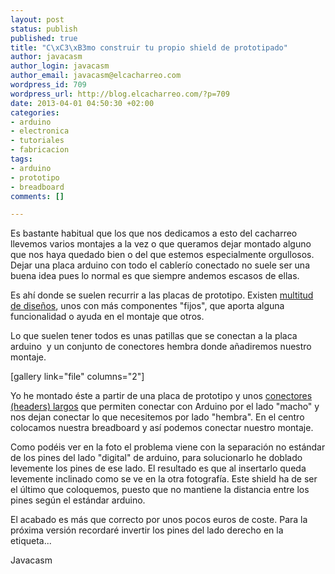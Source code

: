 ```yaml
--- 
layout: post
status: publish
published: true
title: "C\xC3\xB3mo construir tu propio shield de prototipado"
author: javacasm
author_login: javacasm
author_email: javacasm@elcacharreo.com
wordpress_id: 709
wordpress_url: http://blog.elcacharreo.com/?p=709
date: 2013-04-01 04:50:30 +02:00
categories: 
- arduino
- electronica
- tutoriales
- fabricacion
tags: 
- arduino
- prototipo
- breadboard
comments: []

---
```

Es bastante habitual que los que nos dedicamos a esto del cacharreo llevemos varios montajes a la vez o que queramos dejar montado alguno que nos haya quedado bien o del que estemos especialmente orgullosos. Dejar una placa arduino con todo el cablerío conectado no suele ser una buena idea pues lo normal es que siempre andemos escasos de ellas.

Es ahí donde se suelen recurrir a las placas de prototipo. Existen <a href="https://www.google.es/search?q=arduino+prototype+shield&amp;hl=es&amp;safe=off&amp;tbm=isch&amp;tbo=u&amp;source=univ&amp;sa=X&amp;ei=6iFYUdO9JeaP7Aa6kICQDg&amp;ved=0CGoQsAQ&amp;biw=1680&amp;bih=949" target="_blank">multitud de diseños</a>, unos con más componentes "fijos", que aporta alguna funcionalidad o ayuda en el montaje que otros.

Lo que suelen tener todos es unas patillas que se conectan a la placa arduino  y un conjunto de conectores hembra donde añadiremos nuestro montaje.

[gallery link="file" columns="2"]

Yo he montado éste a partir de una placa de prototipo y unos <a href="http://www.bricogeek.com/shop/arduino/226-conector-hembra-arduino-6-pines.html" target="_blank">conectores (headers) largos</a> que permiten conectar con Arduino por el lado "macho" y nos dejan conectar lo que necesitemos por lado "hembra". En el centro colocamos nuestra breadboard y así podemos conectar nuestro montaje.

Como podéis ver en la foto el problema viene con la separación no estándar de los pines del lado "digital" de arduino, para solucionarlo he doblado levemente los pines de ese lado.
El resultado es que al insertarlo queda levemente inclinado como se ve en la otra fotografía. Este shield ha de ser el último que coloquemos, puesto que no mantiene la distancia entre los pines según el estándar arduino.

El acabado es más que correcto por unos pocos euros de coste. Para la próxima versión recordaré invertir los pines del lado derecho en la etiqueta...

Javacasm
